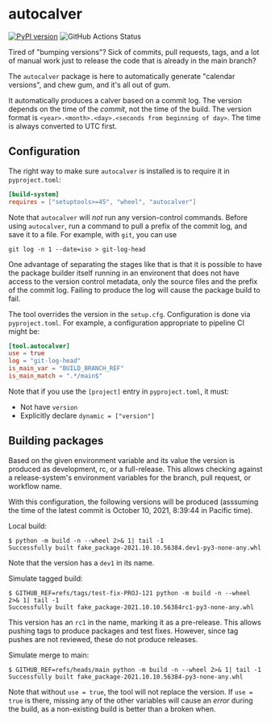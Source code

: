 # autocalver

[![PyPI version](https://badge.fury.io/py/autocalver.svg)](https://badge.fury.io/py/autocalver)
![GitHub Actions Status](https://github.com/moshez/autocalver/actions/workflows/pr-main.yml/badge.svg)


Tired of
"bumping versions"?
Sick of commits,
pull requests,
tags,
and a lot of manual work just to release
the code that is already in the main branch?

The
`autocalver`
package is here to automatically generate
"calendar versions",
and chew gum,
and it's all out of gum.

It automatically produces a calver based on a commit log.
The version depends on the
time of the *commit*,
not the time of the build.
The version format is
`<year>.<month>.<day>.<seconds from beginning of day>`.
The time is always converted to UTC first.

## Configuration

The right way to make sure
`autocalver`
is installed is to require it in
`pyproject.toml`:

```toml
[build-system]
requires = ["setuptools>=45", "wheel", "autocalver"]
```

Note that
`autocalver`
will
*not*
run any version-control commands.
Before using
`autocalver`,
run a command to pull a prefix of the commit log,
and save it to a file.
For example,
with
`git`,
you can use

```shell
git log -n 1 --date=iso > git-log-head
```

One advantage of separating the stages like that is that it is possible
to have the package builder itself running in an environent that does not
have access to the version control metadata,
only the source files and the prefix of the commit log.
Failing to produce the log will cause the package build to fail.

The tool overrides the version in the
`setup.cfg`.
Configuration is done via
`pyproject.toml`.
For example,
a configuration appropriate to
pipeline CI might be:

```toml
[tool.autocalver]
use = true
log = "git-log-head"
is_main_var = "BUILD_BRANCH_REF"
is_main_match = ".*/main$"
```

Note that if you use the
`[project]`
entry in
`pyproject.toml`,
it must:

* Not have
  `version`
* Explicitly declare
  `dynamic = ["version"]`

## Building packages

Based on the given environment variable
and its value
the version is produced as development,
rc,
or a full-release.
This allows checking against a release-system's
environment variables for the branch,
pull request,
or workflow name.

With this configuration,
the following versions will be produced
(asssuming the time of the latest commit is
October 10, 2021, 8:39:44 in Pacific time).

Local build:

```console
$ python -m build -n --wheel 2>& 1| tail -1
Successfully built fake_package-2021.10.10.56384.dev1-py3-none-any.whl
```

Note that the version has a
`dev1`
in its name.


Simulate tagged build:

```console
$ GITHUB_REF=refs/tags/test-fix-PROJ-121 python -m build -n --wheel 2>& 1| tail -1
Successfully built fake_package-2021.10.10.56384rc1-py3-none-any.whl
```

This version has an
`rc1`
in the name,
marking it as a pre-release.
This allows pushing tags to produce packages
and test fixes.
However,
since tag pushes are not reviewed,
these do not produce releases.

Simulate merge to main:

```console
$ GITHUB_REF=refs/heads/main python -m build -n --wheel 2>& 1| tail -1
Successfully built fake_package-2021.10.10.56384-py3-none-any.whl
```

Note that without
`use = true`,
the tool will not replace the version.
If
`use = true`
is there,
missing any of the other variables
will cause an
*error*
during the build,
as a non-existing build
is better than a broken when.

